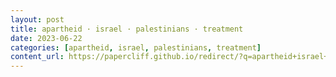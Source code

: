 ```yaml
---
layout: post
title: apartheid · israel · palestinians · treatment
date: 2023-06-22
categories: [apartheid, israel, palestinians, treatment]
content_url: https://papercliff.github.io/redirect/?q=apartheid+israel+palestinians+treatment&tbs=cdr:1,cd_min:6/21/2023,cd_max:6/23/2023
---
```

